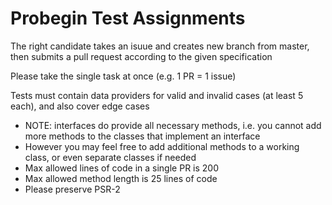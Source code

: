 # Probegin Test Assignments

The right candidate takes an isuue and creates new branch from master, then submits a pull request according to the given specification

Please take the single task at once (e.g. 1 PR = 1 issue)

Tests must contain data providers for valid and invalid cases (at least 5 each), and also cover edge cases

* NOTE: interfaces do provide all necessary methods, i.e. you cannot add more methods to the classes that implement an interface
* However you may feel free to add additional methods to a working class, or even separate classes if needed
* Max allowed lines of code in a single PR is 200
* Max allowed method length is 25 lines of code
* Please preserve PSR-2
